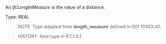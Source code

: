An _IfcLengthMeasure_ is the value of a distance.

Type: REAL

> NOTE&nbsp; Type adapted from **length_measure** defined in ISO 10303-41.

> HISTORY&nbsp; New type in IFC1.5.1.
